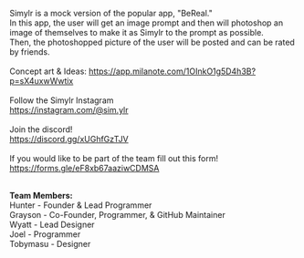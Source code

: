 Simylr is a mock version of the popular app, "BeReal."  
In this app, the user will get an image prompt and then will photoshop an image of themselves to make it as Simylr to the prompt as possible.  
Then, the photoshopped picture of the user will be posted and can be rated by friends.  
<br>
Concept art & Ideas: 
https://app.milanote.com/1OInkO1g5D4h3B?p=sX4uxwWwtix  
<br>
Follow the Simylr Instagram  
https://instagram.com/@sim.ylr  
<br>
Join the discord!  
https://discord.gg/xUGhfGzTJV  
<br>
If you would like to be part of the team fill out this form!  
https://forms.gle/eF8xb67aaziwCDMSA  
<br>

__Team Members:__  
Hunter - Founder & Lead Programmer  
Grayson - Co-Founder, Programmer, & GitHub Maintainer  
Wyatt - Lead Designer  
Joel - Programmer  
Tobymasu - Designer  
